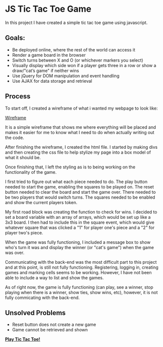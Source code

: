 # JS Tic Tac Toe Game

In this project I have created a simple tic tac toe game using javascript.

## Goals:

* Be deployed online, where the rest of the world can access it
* Render a game board in the browser
* Switch turns between X and O (or whichever markers you select)
* Visually display which side won if a player gets three in a row or show a draw/"cat’s game" if neither wins
* Use jQuery for DOM manipulation and event handling
* Use AJAX for data storage and retrieval

## Process

To start off, I created a wireframe of what i wanted my webpage to look like:

[Wireframe](img/Wireframe.jpg)

It is a simple wireframe that shows me where everything will be placed and makes it easier for me to know what I need to do when actually writing out the code.

After finishing the wireframe, I created the html file. I started by making divs and then creating the css file to help stylize my page into a box model of what it should be.

Once finishing that, I left the styling as is to being working on the functionality of the game.

I first tried to figure out what each piece needed to do. The play button needed to start the game, enabling the squares to be played on. The reset button needed to clear the board and start the game over. There needed to be two players that would switch turns. The squares needed to be enabled and show the current players token.

My first road block was creating the function to check for wins. I decided to set a board variable with an array of arrays, which would be set up like a 3x3 board. I then had to include this in the square event, which would give whatever square that was clicked a "1" for player one's piece and a "2" for player two's piece.

When the game was fully functioning, I included a message box to show who's turn it was and display the winner (or "cat's game") when the game was over.

Communicating with the back-end was the most difficult part to this project and at this point, is still not fully functioning.
Registering, logging in, creating games and marking cells seems to be working. However, I have not been able to
include a way to list and show the games.

As of right now, the game is fully functioning (can play, see a winner, stop playing when there is a winner, show ties, show wins, etc), however, it is not fully commicating with the back-end.

## Unsolved Problems

* Reset button does not create a new game
* Game cannot be retrieved and shown

**[Play Tic Tac Toe!](http://kaylal12.github.io/js-project-1/)**





